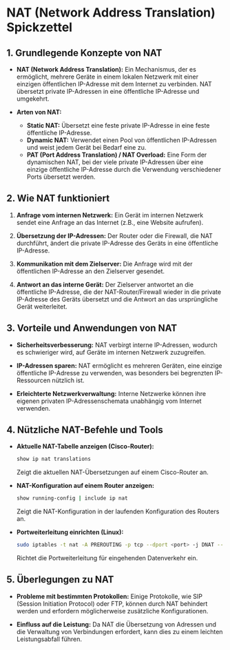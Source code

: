 # NAT (Network Address Translation) Spickzettel



## 1. Grundlegende Konzepte von NAT

- **NAT (Network Address Translation):**
  Ein Mechanismus, der es ermöglicht, mehrere Geräte in einem lokalen Netzwerk mit einer einzigen öffentlichen IP-Adresse mit dem Internet zu verbinden. NAT übersetzt private IP-Adressen in eine öffentliche IP-Adresse und umgekehrt.

- **Arten von NAT:**
  - **Static NAT:** Übersetzt eine feste private IP-Adresse in eine feste öffentliche IP-Adresse.
  - **Dynamic NAT:** Verwendet einen Pool von öffentlichen IP-Adressen und weist jedem Gerät bei Bedarf eine zu.
  - **PAT (Port Address Translation) / NAT Overload:** Eine Form der dynamischen NAT, bei der viele private IP-Adressen über eine einzige öffentliche IP-Adresse durch die Verwendung verschiedener Ports übersetzt werden.

## 2. Wie NAT funktioniert

1. **Anfrage vom internen Netzwerk:**
   Ein Gerät im internen Netzwerk sendet eine Anfrage an das Internet (z.B., eine Website aufrufen).

2. **Übersetzung der IP-Adressen:**
   Der Router oder die Firewall, die NAT durchführt, ändert die private IP-Adresse des Geräts in eine öffentliche IP-Adresse.

3. **Kommunikation mit dem Zielserver:**
   Die Anfrage wird mit der öffentlichen IP-Adresse an den Zielserver gesendet.

4. **Antwort an das interne Gerät:**
   Der Zielserver antwortet an die öffentliche IP-Adresse, die der NAT-Router/Firewall wieder in die private IP-Adresse des Geräts übersetzt und die Antwort an das ursprüngliche Gerät weiterleitet.

## 3. Vorteile und Anwendungen von NAT

- **Sicherheitsverbesserung:**
  NAT verbirgt interne IP-Adressen, wodurch es schwieriger wird, auf Geräte im internen Netzwerk zuzugreifen.

- **IP-Adressen sparen:**
  NAT ermöglicht es mehreren Geräten, eine einzige öffentliche IP-Adresse zu verwenden, was besonders bei begrenzten IP-Ressourcen nützlich ist.

- **Erleichterte Netzwerkverwaltung:**
  Interne Netzwerke können ihre eigenen privaten IP-Adressenschemata unabhängig vom Internet verwenden.

## 4. Nützliche NAT-Befehle und Tools

- **Aktuelle NAT-Tabelle anzeigen (Cisco-Router):**
  ```bash
  show ip nat translations
  ```
  Zeigt die aktuellen NAT-Übersetzungen auf einem Cisco-Router an.

- **NAT-Konfiguration auf einem Router anzeigen:**
  ```bash
  show running-config | include ip nat
  ```
  Zeigt die NAT-Konfiguration in der laufenden Konfiguration des Routers an.

- **Portweiterleitung einrichten (Linux):**
  ```bash
  sudo iptables -t nat -A PREROUTING -p tcp --dport <port> -j DNAT --to-destination <interne-ip>:<port>
  ```
  Richtet die Portweiterleitung für eingehenden Datenverkehr ein.

## 5. Überlegungen zu NAT

- **Probleme mit bestimmten Protokollen:**
  Einige Protokolle, wie SIP (Session Initiation Protocol) oder FTP, können durch NAT behindert werden und erfordern möglicherweise zusätzliche Konfigurationen.

- **Einfluss auf die Leistung:**
  Da NAT die Übersetzung von Adressen und die Verwaltung von Verbindungen erfordert, kann dies zu einem leichten Leistungsabfall führen.
